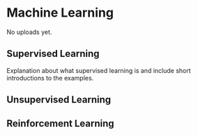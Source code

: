 # Machine Learning

No uploads yet.

## Supervised Learning

Explanation about what supervised learning is and include short introductions to the examples.

## Unsupervised Learning

## Reinforcement Learning
